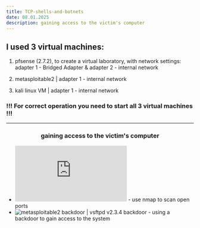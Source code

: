 ```yaml
---
title: TCP-shells-and-botnets
date: 08.01.2025
description: gaining access to the victim's computer
---
```


## I used 3 virtual machines:

1. pfsense (2.7.2), to create a virtual laboratory, with network settings: adapter 1 - Bridged Adapter & adapter 2 - internal network

2. metasploitable2 | adapter 1 - internal network

3. kali linux VM | adapter 1 - internal network

### !!! For correct operation you need to start all 3 virtual machines !!!

----

<h3 align="center">gaining access to the victim's computer</h3>

* ![nmap](https://github.com/hellcard/100-days-cyber-security/blob/main/TCP-shells-and-botnets/nmap/commands.sh) - use nmap to scan open ports
* ![metasploitable2 backdoor | vsftpd v2.3.4 backdoor]() - using a backdoor to gain access to the system
